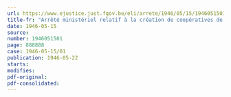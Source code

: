 ```yaml
---
url: https://www.ejustice.just.fgov.be/eli/arrete/1946/05/15/1946051501/justel
title-fr: "Arrêté ministériel relatif à la création de coopératives de grossistes en pommes de terre"
date: 1946-05-15
source:
number: 1946051501
page: 888888
case: 1946-05-15/01
publication: 1946-05-22
starts:
modifies:
pdf-original:
pdf-consolidated:
---
```


